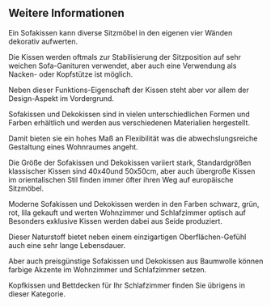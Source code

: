 ## Weitere Informationen

Ein Sofakissen kann diverse Sitzmöbel in den eigenen vier Wänden dekorativ aufwerten. 

Die Kissen werden oftmals zur Stabilisierung der Sitzposition auf sehr weichen Sofa-Ganituren verwendet, aber auch eine Verwendung als Nacken- oder Kopfstütze ist möglich. 

Neben dieser Funktions-Eigenschaft der Kissen steht aber vor allem der Design-Aspekt im Vordergrund. 

Sofakissen und Dekokissen sind in vielen unterschiedlichen Formen und Farben erhältlich und werden aus verschiedenen Materialien hergestellt. 

Damit bieten sie ein hohes Maß an Flexibilität was die abwechslungsreiche Gestaltung eines Wohnraumes angeht. 

Die Größe der Sofakissen und Dekokissen variiert stark, Standardgrößen klassischer Kissen sind 40x40und 50x50cm, aber auch übergroße Kissen im orientalischen Stil finden immer öfter ihren Weg auf europäische Sitzmöbel. 

Moderne Sofakissen und Dekokissen werden in den Farben schwarz, grün, rot, lila gekauft und werten Wohnzimmer und Schlafzimmer optisch auf Besonders exklusive Kissen werden dabei aus Seide produziert. 

Dieser Naturstoff bietet neben einem einzigartigen Oberflächen-Gefühl auch eine sehr lange Lebensdauer. 

Aber auch preisgünstige Sofakissen und Dekokissen aus Baumwolle können farbige Akzente im Wohnzimmer und Schlafzimmer setzen.

Kopfkissen und Bettdecken für Ihr Schlafzimmer finden Sie übrigens in dieser Kategorie.
